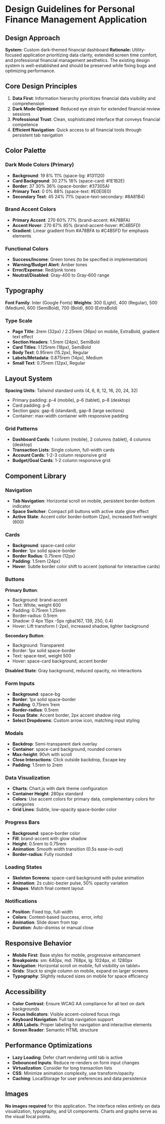 # Design Guidelines for Personal Finance Management Application

## Design Approach
**System:** Custom dark-themed financial dashboard
**Rationale:** Utility-focused application prioritizing data clarity, extended screen time comfort, and professional financial management aesthetics. The existing design system is well-established and should be preserved while fixing bugs and optimizing performance.

## Core Design Principles
1. **Data First**: Information hierarchy prioritizes financial data visibility and comprehension
2. **Dark Mode Optimized**: Reduced eye strain for extended financial review sessions
3. **Professional Trust**: Clean, sophisticated interface that conveys financial competence
4. **Efficient Navigation**: Quick access to all financial tools through persistent tab navigation

## Color Palette

### Dark Mode Colors (Primary)
- **Background**: 19 8% 11% (space-bg: #131120)
- **Card Background**: 30 27% 18% (space-card: #1E1B2E)
- **Border**: 37 30% 36% (space-border: #37305A)
- **Primary Text**: 0 0% 88% (space-text: #E0E0E0)
- **Secondary Text**: 45 24% 71% (space-text-secondary: #8A81B4)

### Brand Accent Colors
- **Primary Accent**: 270 60% 77% (brand-accent: #A78BFA)
- **Accent Hover**: 270 67% 85% (brand-accent-hover: #C4B5FD)
- **Gradient**: Linear gradient from #A78BFA to #C4B5FD for emphasis elements

### Functional Colors
- **Success/Income**: Green tones (to be specified in implementation)
- **Warning/Budget Alert**: Amber tones
- **Error/Expense**: Red/pink tones
- **Neutral/Disabled**: Gray-400 to Gray-600 range

## Typography
**Font Family**: Inter (Google Fonts)
**Weights**: 300 (Light), 400 (Regular), 500 (Medium), 600 (SemiBold), 700 (Bold), 800 (ExtraBold)

### Type Scale
- **Page Title**: 2rem (32px) / 2.25rem (36px) on mobile, ExtraBold, gradient text effect
- **Section Headers**: 1.5rem (24px), SemiBold
- **Card Titles**: 1.125rem (18px), SemiBold
- **Body Text**: 0.95rem (15.2px), Regular
- **Labels/Metadata**: 0.875rem (14px), Medium
- **Small Text**: 0.75rem (12px), Regular

## Layout System
**Spacing Units**: Tailwind standard units (4, 6, 8, 12, 16, 20, 24, 32)
- Primary padding: p-4 (mobile), p-6 (tablet), p-8 (desktop)
- Card padding: p-6
- Section gaps: gap-6 (standard), gap-8 (large sections)
- Container: max-width container with responsive padding

### Grid Patterns
- **Dashboard Cards**: 1 column (mobile), 2 columns (tablet), 4 columns (desktop)
- **Transaction Lists**: Single column, full-width cards
- **Account Cards**: 1-2-3 column responsive grid
- **Budget/Goal Cards**: 1-2 column responsive grid

## Component Library

### Navigation
- **Tab Navigation**: Horizontal scroll on mobile, persistent border-bottom indicator
- **Space Switcher**: Compact pill buttons with active state glow effect
- **Active State**: Accent color border-bottom (2px), increased font-weight (600)

### Cards
- **Background**: space-card color
- **Border**: 1px solid space-border
- **Border Radius**: 0.75rem (12px)
- **Padding**: 1.5rem (24px)
- **Hover**: Subtle border color shift to accent (optional for interactive cards)

### Buttons
**Primary Button**:
- Background: brand-accent
- Text: White, weight 600
- Padding: 0.75rem 1.25rem
- Border-radius: 0.5rem
- Shadow: 0 4px 15px -5px rgba(167, 139, 250, 0.4)
- Hover: Lift transform (-2px), increased shadow, lighter background

**Secondary Button**:
- Background: Transparent
- Border: 1px solid space-border
- Text: space-text, weight 500
- Hover: space-card background, accent border

**Disabled State**: Gray background, reduced opacity, no interactions

### Form Inputs
- **Background**: space-bg
- **Border**: 1px solid space-border
- **Padding**: 0.75rem 1rem
- **Border-radius**: 0.5rem
- **Focus State**: Accent border, 2px accent shadow ring
- **Select Dropdowns**: Custom arrow icon, matching input styling

### Modals
- **Backdrop**: Semi-transparent dark overlay
- **Container**: space-card background, rounded corners
- **Max-height**: 90vh with scroll
- **Close Interactions**: Click outside backdrop, Escape key
- **Padding**: 1.5rem to 2rem

### Data Visualization
- **Charts**: Chart.js with dark theme configuration
- **Container Height**: 280px standard
- **Colors**: Use accent colors for primary data, complementary colors for categories
- **Grid Lines**: Subtle, low-opacity space-border color

### Progress Bars
- **Background**: space-border color
- **Fill**: brand-accent with glow shadow
- **Height**: 0.5rem to 0.75rem
- **Animation**: Smooth width transition (0.5s ease-in-out)
- **Border-radius**: Fully rounded

### Loading States
- **Skeleton Screens**: space-card background with pulse animation
- **Animation**: 2s cubic-bezier pulse, 50% opacity variation
- **Shapes**: Match final content layout

### Notifications
- **Position**: Fixed top, full-width
- **Colors**: Context-based (success, error, info)
- **Animation**: Slide down from top
- **Duration**: Auto-dismiss or manual close

## Responsive Behavior
- **Mobile First**: Base styles for mobile, progressive enhancement
- **Breakpoints**: sm: 640px, md: 768px, lg: 1024px, xl: 1280px
- **Navigation**: Horizontal scroll on mobile, full visibility on tablet+
- **Grids**: Stack to single column on mobile, expand on larger screens
- **Typography**: Slightly reduced sizes on mobile for space efficiency

## Accessibility
- **Color Contrast**: Ensure WCAG AA compliance for all text on dark backgrounds
- **Focus Indicators**: Visible accent-colored focus rings
- **Keyboard Navigation**: Full tab navigation support
- **ARIA Labels**: Proper labeling for navigation and interactive elements
- **Screen Reader**: Semantic HTML structure

## Performance Optimizations
- **Lazy Loading**: Defer chart rendering until tab is active
- **Debounced Inputs**: Reduce re-renders on form input changes
- **Virtualization**: Consider for long transaction lists
- **CSS**: Minimize animation complexity, use transform/opacity
- **Caching**: LocalStorage for user preferences and data persistence

## Images
**No images required** for this application. The interface relies entirely on data visualization, typography, and UI components. Charts and graphs serve as the visual focal points.